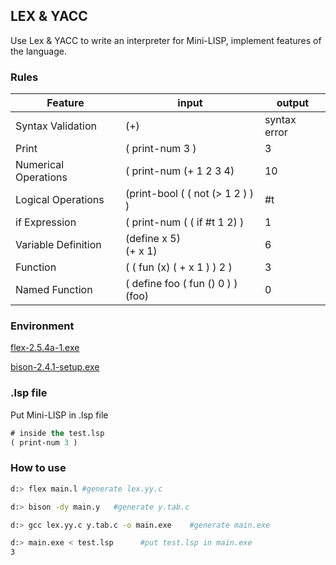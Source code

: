 ##  LEX & YACC
Use Lex & YACC to write an interpreter for Mini-LISP, implement features of the language.
### Rules
Feature | input | output
--------|-------|-------
Syntax Validation|(+)|syntax error
Print|( print-num 3 )|3
Numerical Operations|( print-num (+ 1 2 3 4)|10
Logical Operations|(print-bool ( ( not (> 1 2 ) ) ) |#t
if Expression|( print-num ( ( if #t 1 2) )| 1
Variable Definition|(define x 5)</br>(+ x 1)|6
Function|( ( fun (x) ( + x 1 ) ) 2 ) |3
Named Function|( define foo ( fun () 0 ) )</br>(foo)| 0

### Environment
[flex-2.5.4a-1.exe](http://gnuwin32.sourceforge.net/packages/flex.htm)

[bison-2.4.1-setup.exe](http://gnuwin32.sourceforge.net/packages/bison.htm)
### .lsp file
Put Mini-LISP in .lsp file

```lisp
# inside the test.lsp
( print-num 3 )
```
### How to use
```bash
d:> flex main.l #generate lex.yy.c

d:> bison -dy main.y   #generate y.tab.c

d:> gcc lex.yy.c y.tab.c -o main.exe    #generate main.exe

d:> main.exe < test.lsp      #put test.lsp in main.exe
3
```
